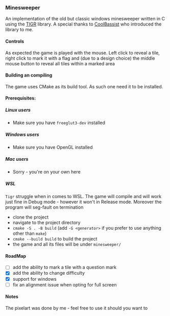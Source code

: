 ### Minesweeper

An implementation of the old but classic windows minesweeper written in C using the [TIGR](https://github.com/erkkah/tigr) library. A special thanks to [CoolBassist](https://github.com/CoolBassist) who introduced the library to me.

#### Controls

As expected the game is played with the mouse. Left click to reveal a tile, right click to mark it with a flag and (due to a design choice) the middle mouse button to reveal all tiles within a marked area

#### Building an compiling

The game uses CMake as its build tool. As such one need it to be installed.

#### Prerequisites:
##### Linux users
- Make sure you have `freeglut3-dev` installed

##### Windows users
- Make sure you have OpenGL installed 

##### Mac users
- Sorry - you're on your own here

##### WSL
`Tigr` struggle when in comes to WSL. The game will compile and will work just fine in Debug mode - however it won't in Release mode. Moreover the program will seg-fault on termination

- clone the project
- navigate to the project directory
- `cmake -S . -B build` (add `-G <generator>` if you prefer to use anything other than `make`)
- `cmake --build build` to build the project
- the game and all its files will be under `minesweeper/`


#### RoadMap

- [ ] add the ability to mark a tile with a question mark
- [x] add the ability to change difficulty
- [x] support for windows
- [ ] fix an alignment issue when opting for full screen

#### Notes

The pixelart was done by me - feel free to use it should you want to 
